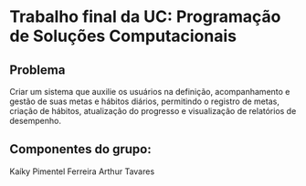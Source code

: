 # Trabalho final da UC: Programação de Soluções Computacionais

## Problema
Criar um sistema que auxilie os usuários na definição, acompanhamento e gestão de suas metas e hábitos diários, permitindo o registro de metas, criação de hábitos, atualização do progresso e visualização de relatórios de desempenho.

## Componentes do grupo:
Kaíky Pimentel Ferreira
Arthur Tavares
